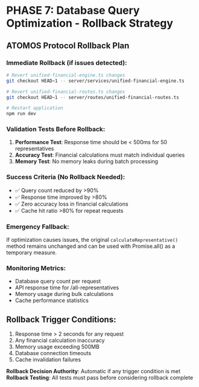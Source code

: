 
# PHASE 7: Database Query Optimization - Rollback Strategy

## ATOMOS Protocol Rollback Plan

### Immediate Rollback (if issues detected):

```bash
# Revert unified-financial-engine.ts changes
git checkout HEAD~1 -- server/services/unified-financial-engine.ts

# Revert unified-financial-routes.ts changes  
git checkout HEAD~1 -- server/routes/unified-financial-routes.ts

# Restart application
npm run dev
```

### Validation Tests Before Rollback:
1. **Performance Test**: Response time should be < 500ms for 50 representatives
2. **Accuracy Test**: Financial calculations must match individual queries
3. **Memory Test**: No memory leaks during batch processing

### Success Criteria (No Rollback Needed):
- ✅ Query count reduced by >90%
- ✅ Response time improved by >80%
- ✅ Zero accuracy loss in financial calculations
- ✅ Cache hit ratio >80% for repeat requests

### Emergency Fallback:
If optimization causes issues, the original `calculateRepresentative()` method remains unchanged and can be used with Promise.all() as a temporary measure.

### Monitoring Metrics:
- Database query count per request
- API response time for /all-representatives
- Memory usage during bulk calculations
- Cache performance statistics

## Rollback Trigger Conditions:
1. Response time > 2 seconds for any request
2. Any financial calculation inaccuracy
3. Memory usage exceeding 500MB
4. Database connection timeouts
5. Cache invalidation failures

**Rollback Decision Authority**: Automatic if any trigger condition is met
**Rollback Testing**: All tests must pass before considering rollback complete
